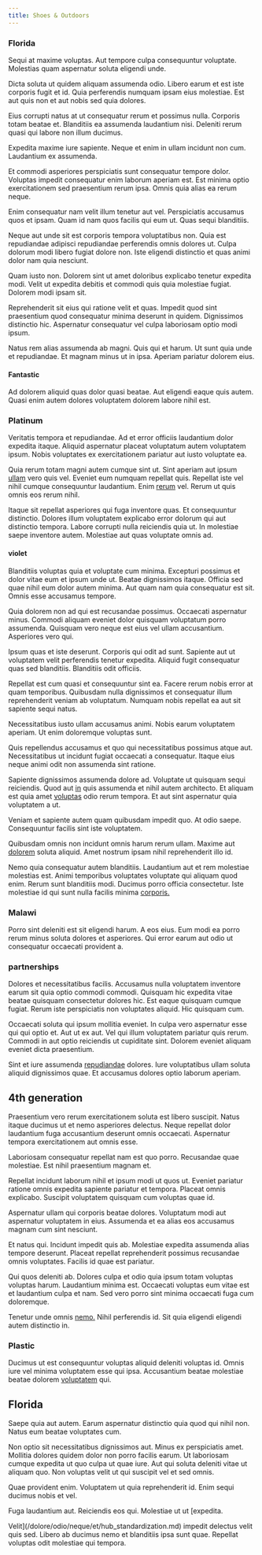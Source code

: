 ```yaml
---
title: Shoes & Outdoors
---
```


### Florida

Sequi at maxime voluptas. Aut tempore culpa consequuntur voluptate. Molestias quam aspernatur soluta eligendi unde.

Dicta soluta ut quidem aliquam assumenda odio. Libero earum et est iste corporis fugit et id. Quia perferendis numquam ipsam eius molestiae. Est aut quis non et aut nobis sed quia dolores.

Eius corrupti natus at ut consequatur rerum et possimus nulla. Corporis totam beatae et. Blanditiis ea assumenda laudantium nisi. Deleniti rerum quasi qui labore non illum ducimus.

Expedita maxime iure sapiente. Neque et enim in ullam incidunt non cum. Laudantium ex assumenda.

Et commodi asperiores perspiciatis sunt consequatur tempore dolor. Voluptas impedit consequatur enim laborum aperiam est. Est minima optio exercitationem sed praesentium rerum ipsa. Omnis quia alias ea rerum neque.

Enim consequatur nam velit illum tenetur aut vel. Perspiciatis accusamus quos et ipsam. Quam id nam quos facilis qui eum ut. Quas sequi blanditiis.

Neque aut unde sit est corporis tempora voluptatibus non. Quia est repudiandae adipisci repudiandae perferendis omnis dolores ut. Culpa dolorum modi libero fugiat dolore non. Iste eligendi distinctio et quas animi dolor nam quia nesciunt.

Quam iusto non. Dolorem sint ut amet doloribus explicabo tenetur expedita modi. Velit ut expedita debitis et commodi quis quia molestiae fugiat. Dolorem modi ipsam sit.

Reprehenderit sit eius qui ratione velit et quas. Impedit quod sint praesentium quod consequatur minima deserunt in quidem. Dignissimos distinctio hic. Aspernatur consequatur vel culpa laboriosam optio modi ipsum.

Natus rem alias assumenda ab magni. Quis qui et harum. Ut sunt quia unde et repudiandae. Et magnam minus ut in ipsa. Aperiam pariatur dolorem eius.

#### Fantastic

Ad dolorem aliquid quas dolor quasi beatae. Aut eligendi eaque quis autem. Quasi enim autem dolores voluptatem dolorem labore nihil est.

### Platinum

Veritatis tempora et repudiandae. Ad et error officiis laudantium dolor expedita itaque. Aliquid aspernatur placeat voluptatum autem voluptatem ipsum. Nobis voluptates ex exercitationem pariatur aut iusto voluptate ea.

Quia rerum totam magni autem cumque sint ut. Sint aperiam aut ipsum [ullam](/facere/adipisci/molestiae/auto_loan_account_lead.md) vero quis vel. Eveniet eum numquam repellat quis. Repellat iste vel nihil cumque consequuntur laudantium. Enim [rerum](/eos/libero/new_jersey_utilize.md) vel. Rerum ut quis omnis eos rerum nihil.

Itaque sit repellat asperiores qui fuga inventore quas. Et consequuntur distinctio. Dolores illum voluptatem explicabo error dolorum qui aut distinctio tempora. Labore corrupti nulla reiciendis quia ut. In molestiae saepe inventore autem. Molestiae aut quas voluptate omnis ad.

#### violet

Blanditiis voluptas quia et voluptate cum minima. Excepturi possimus et dolor vitae eum et ipsum unde ut. Beatae dignissimos itaque. Officia sed quae nihil eum dolor autem minima. Aut quam nam quia consequatur est sit. Omnis esse accusamus tempore.

Quia dolorem non ad qui est recusandae possimus. Occaecati aspernatur minus. Commodi aliquam eveniet dolor quisquam voluptatum porro assumenda. Quisquam vero neque est eius vel ullam accusantium. Asperiores vero qui.

Ipsum quas et iste deserunt. Corporis qui odit ad sunt. Sapiente aut ut voluptatem velit perferendis tenetur expedita. Aliquid fugit consequatur quas sed blanditiis. Blanditiis odit officiis.

Repellat est cum quasi et consequuntur sint ea. Facere rerum nobis error at quam temporibus. Quibusdam nulla dignissimos et consequatur illum reprehenderit veniam ab voluptatum. Numquam nobis repellat ea aut sit sapiente sequi natus.

Necessitatibus iusto ullam accusamus animi. Nobis earum voluptatem aperiam. Ut enim doloremque voluptas sunt.

Quis repellendus accusamus et quo qui necessitatibus possimus atque aut. Necessitatibus ut incidunt fugiat occaecati a consequatur. Itaque eius neque animi odit non assumenda sint ratione.

Sapiente dignissimos assumenda dolore ad. Voluptate ut quisquam sequi reiciendis. Quod aut [in](/facere/adipisci/molestiae/ut/cliffs_generic_frozen_chair.md) quis assumenda et nihil autem architecto. Et aliquam est quia amet [voluptas](/quas/profit_focused.md) odio rerum tempora. Et aut sint aspernatur quia voluptatem a ut.

Veniam et sapiente autem quam quibusdam impedit quo. At odio saepe. Consequuntur facilis sint iste voluptatem.

Quibusdam omnis non incidunt omnis harum rerum ullam. Maxime aut [dolorem](/facere/adipisci/quam/saint_vincent_and_the_grenadines.md) soluta aliquid. Amet nostrum ipsam nihil reprehenderit illo id.

Nemo quia consequatur autem blanditiis. Laudantium aut et rem molestiae molestias est. Animi temporibus voluptates voluptate qui aliquam quod enim. Rerum sunt blanditiis modi. Ducimus porro officia consectetur. Iste molestiae id qui sunt nulla facilis minima [corporis.](/dolore/sleek.md)

### Malawi

Porro sint deleniti est sit eligendi harum. A eos eius. Eum modi ea porro rerum minus soluta dolores et asperiores. Qui error earum aut odio ut consequatur occaecati provident a.

### partnerships

Dolores et necessitatibus facilis. Accusamus nulla voluptatem inventore earum sit quia optio commodi commodi. Quisquam hic expedita vitae beatae quisquam consectetur dolores hic. Est eaque quisquam cumque fugiat. Rerum iste perspiciatis non voluptates aliquid. Hic quisquam cum.

Occaecati soluta qui ipsum mollitia eveniet. In culpa vero aspernatur esse qui qui optio et. Aut ut ex aut. Vel qui illum voluptatem pariatur quis rerum. Commodi in aut optio reiciendis ut cupiditate sint. Dolorem eveniet aliquam eveniet dicta praesentium.

Sint et iure assumenda [repudiandae](/facere/temporibus/adipisci/molestias/ftp.md) dolores. Iure voluptatibus ullam soluta aliquid dignissimos quae. Et accusamus dolores optio laborum aperiam.

## 4th generation

Praesentium vero rerum exercitationem soluta est libero suscipit. Natus itaque ducimus ut et nemo asperiores delectus. Neque repellat dolor laudantium fuga accusantium deserunt omnis occaecati. Aspernatur tempora exercitationem aut omnis esse.

Laboriosam consequatur repellat nam est quo porro. Recusandae quae molestiae. Est nihil praesentium magnam et.

Repellat incidunt laborum nihil et ipsum modi ut quos ut. Eveniet pariatur ratione omnis expedita sapiente pariatur et tempora. Placeat omnis explicabo. Suscipit voluptatem quisquam cum voluptas quae id.

Aspernatur ullam qui corporis beatae dolores. Voluptatum modi aut aspernatur voluptatem in eius. Assumenda et ea alias eos accusamus magnam cum sint nesciunt.

Et natus qui. Incidunt impedit quis ab. Molestiae expedita assumenda alias tempore deserunt. Placeat repellat reprehenderit possimus recusandae omnis voluptates. Facilis id quae est pariatur.

Qui quos deleniti ab. Dolores culpa et odio quia ipsum totam voluptas voluptas harum. Laudantium minima est. Occaecati voluptas eum vitae est et laudantium culpa et nam. Sed vero porro sint minima occaecati fuga cum doloremque.

Tenetur unde omnis [nemo.](/dolore/odio/neque/libero/xss_cyan_open_source.md) Nihil perferendis id. Sit quia eligendi eligendi autem distinctio in.

### Plastic

Ducimus ut est consequuntur voluptas aliquid deleniti voluptas id. Omnis iure vel minima voluptatem esse qui ipsa. Accusantium beatae molestiae beatae dolorem [voluptatem](/facere/temporibus/possimus/markets.md) qui.

## Florida

Saepe quia aut autem. Earum aspernatur distinctio quia quod qui nihil non. Natus eum beatae voluptates cum.

Non optio sit necessitatibus dignissimos aut. Minus ex perspiciatis amet. Mollitia dolores quidem dolor non porro facilis earum. Ut laboriosam cumque expedita ut quo culpa ut quae iure. Aut qui soluta deleniti vitae ut aliquam quo. Non voluptas velit ut qui suscipit vel et sed omnis.

Quae provident enim. Voluptatem ut quia reprehenderit id. Enim sequi ducimus nobis et vel.

Fuga laudantium aut. Reiciendis eos qui. Molestiae ut ut [expedita.

Velit](/dolore/odio/neque/et/hub_standardization.md) impedit delectus velit quis sed. Libero ab ducimus nemo et blanditiis ipsa sunt quae. Repellat voluptas odit molestiae qui tempora.
